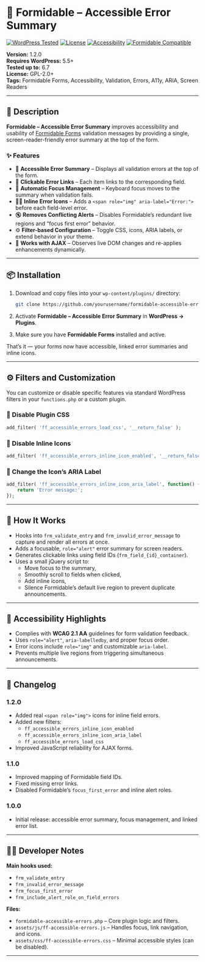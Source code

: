 # 🧭 Formidable – Accessible Error Summary

[![WordPress Tested](https://img.shields.io/badge/Tested%20up%20to-6.7-blue.svg)](#)
[![License](https://img.shields.io/badge/License-GPLv2%2B-green.svg)](https://www.gnu.org/licenses/gpl-2.0.html)
[![Accessibility](https://img.shields.io/badge/Accessible-A11Y%20Ready-purple.svg)](#)
[![Formidable Compatible](https://img.shields.io/badge/Formidable-Compatible-success.svg)](#)

**Version:** 1.2.0  
**Requires WordPress:** 5.5+  
**Tested up to:** 6.7  
**License:** GPL-2.0+  
**Tags:** Formidable Forms, Accessibility, Validation, Errors, A11y, ARIA, Screen Readers

---

## 📝 Description

**Formidable – Accessible Error Summary** improves accessibility and usability of [Formidable Forms](https://formidableforms.com/) validation messages by providing a single, screen-reader-friendly error summary at the top of the form.

### ✨ Features

- 🧭 **Accessible Error Summary** – Displays all validation errors at the top of the form.  
- 🔗 **Clickable Error Links** – Each item links to the corresponding field.  
- 🎯 **Automatic Focus Management** – Keyboard focus moves to the summary when validation fails.  
- 🧍‍♀️ **Inline Error Icons** – Adds a `<span role="img" aria-label="Error:">` before each field-level error.  
- 🔇 **Removes Conflicting Alerts** – Disables Formidable’s redundant live regions and “focus first error” behavior.  
- ⚙️ **Filter-based Configuration** – Toggle CSS, icons, ARIA labels, or extend behavior in your theme.  
- 💪 **Works with AJAX** – Observes live DOM changes and re-applies enhancements dynamically.

---

## 📦 Installation

1. Download and copy files into your `wp-content/plugins/` directory:

   ```bash
   git clone https://github.com/yourusername/formidable-accessible-errors.git
   ```

2. Activate **Formidable – Accessible Error Summary** in **WordPress → Plugins**.
3. Make sure you have **Formidable Forms** installed and active.

That’s it — your forms now have accessible, linked error summaries and inline icons.

---

## ⚙️ Filters and Customization

You can customize or disable specific features via standard WordPress filters in your `functions.php` or a custom plugin.

### 🔧 Disable Plugin CSS

```php
add_filter( 'ff_accessible_errors_load_css', '__return_false' );
```

### 🔧 Disable Inline Icons

```php
add_filter( 'ff_accessible_errors_inline_icon_enabled', '__return_false' );
```

### 🔧 Change the Icon’s ARIA Label

```php
add_filter( 'ff_accessible_errors_inline_icon_aria_label', function() {
    return 'Error message:';
});
```

---

## 🧠 How It Works

- Hooks into `frm_validate_entry` and `frm_invalid_error_message` to capture and render all errors at once.  
- Adds a focusable, `role="alert"` error summary for screen readers.  
- Generates clickable links using field IDs (`frm_field_{id}_container`).  
- Uses a small jQuery script to:
  - Move focus to the summary,
  - Smoothly scroll to fields when clicked,
  - Add inline icons,
  - Silence Formidable’s default live region to prevent duplicate announcements.

---

## 🧩 Accessibility Highlights

- Complies with **WCAG 2.1 AA** guidelines for form validation feedback.
- Uses `role="alert"`, `aria-labelledby`, and proper focus order.
- Error icons include `role="img"` and customizable `aria-label`.
- Prevents multiple live regions from triggering simultaneous announcements.

---

## 🧩 Changelog

### 1.2.0
- Added real `<span role="img">` icons for inline field errors.
- Added new filters:
  - `ff_accessible_errors_inline_icon_enabled`
  - `ff_accessible_errors_inline_icon_aria_label`
  - `ff_accessible_errors_load_css`
- Improved JavaScript reliability for AJAX forms.

### 1.1.0
- Improved mapping of Formidable field IDs.
- Fixed missing error links.
- Disabled Formidable’s `focus_first_error` and inline alert roles.

### 1.0.0
- Initial release: accessible error summary, focus management, and linked error list.

---

## 🧑‍💻 Developer Notes

**Main hooks used:**
- `frm_validate_entry`
- `frm_invalid_error_message`
- `frm_focus_first_error`
- `frm_include_alert_role_on_field_errors`

**Files:**
- `formidable-accessible-errors.php` – Core plugin logic and filters.  
- `assets/js/ff-accessible-errors.js` – Handles focus, link navigation, and icons.  
- `assets/css/ff-accessible-errors.css` – Minimal accessible styles (can be disabled).

---